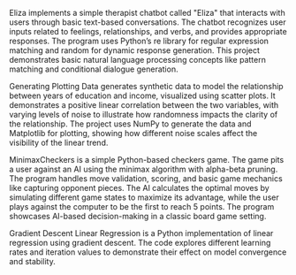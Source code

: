 Eliza implements a simple therapist chatbot called "Eliza" that interacts with users through basic text-based conversations. The chatbot recognizes user inputs related to feelings, relationships, and verbs, and provides appropriate responses. The program uses Python’s re library for regular expression matching and random for dynamic response generation. This project demonstrates basic natural language processing concepts like pattern matching and conditional dialogue generation.

Generating Plotting Data generates synthetic data to model the relationship between years of education and income, visualized using scatter plots. It demonstrates a positive linear correlation between the two variables, with varying levels of noise to illustrate how randomness impacts the clarity of the relationship. The project uses NumPy to generate the data and Matplotlib for plotting, showing how different noise scales affect the visibility of the linear trend.

MinimaxCheckers is a simple Python-based checkers game. The game pits a user against an AI using the minimax algorithm with alpha-beta pruning. The program handles move validation, scoring, and basic game mechanics like capturing opponent pieces. The AI calculates the optimal moves by simulating different game states to maximize its advantage, while the user plays against the computer to be the first to reach 5 points. The program showcases AI-based decision-making in a classic board game setting.

Gradient Descent Linear Regression is a Python implementation of linear regression using gradient descent. The code explores different learning rates and iteration values to demonstrate their effect on model convergence and stability.

